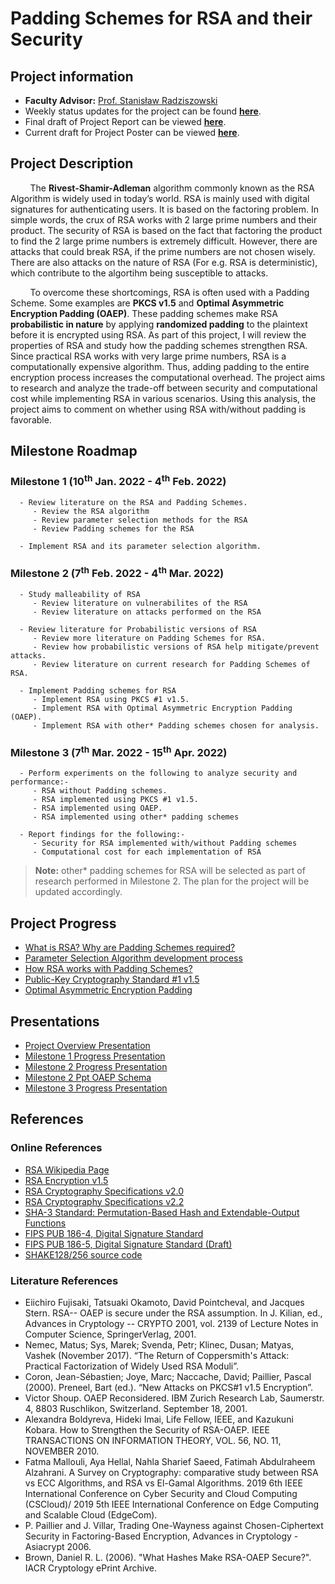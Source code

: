 # Padding Schemes for RSA and their Security

## Project information
   - **Faculty Advisor:** [Prof. Stanisław Radziszowski](https://www.cs.rit.edu/~spr/)
   - Weekly status updates for the project can be found [**here**](weeklyStatus.md).
   - Final draft of Project Report can be viewed [**here**](ppaper.pdf).
   - Current draft for Project Poster can be viewed [**here**](Poster_pdf.pdf).

## Project Description
&nbsp;&nbsp;&nbsp;&nbsp;&nbsp;&nbsp;&nbsp;&nbsp;The **Rivest-Shamir-Adleman** algorithm commonly known as the RSA Algorithm is widely used in today’s world. RSA is mainly used with digital signatures for authenticating users. It is based on the factoring problem. In simple words, the crux of RSA works with 2 large prime numbers and their product. The security of RSA is based on the fact that factoring the product to find the 2 large prime numbers is extremely difficult. However, there are attacks that could break RSA, if the prime numbers are not chosen wisely. There are also attacks on the nature of RSA (For e.g. RSA is deterministic), which contribute to the algortihm being susceptible to attacks.
   
&nbsp;&nbsp;&nbsp;&nbsp;&nbsp;&nbsp;&nbsp;&nbsp;To overcome these shortcomings, RSA is often used with a Padding Scheme. Some examples are **PKCS v1.5** and **Optimal Asymmetric Encryption Padding (OAEP)**. These padding schemes make RSA **probabilistic in nature** by applying **randomized padding** to the plaintext before it is encrypted using RSA. As part of this project, I will review the properties of RSA and study how the padding schemes strengthen RSA. Since practical RSA works with very large prime numbers, RSA is a computationally expensive algorithm. Thus, adding padding to the entire encryption process increases the computational overhead. The project aims to research and analyze the trade-off between security and computational cost while implementing RSA in various scenarios. Using this analysis, the project aims to comment on whether using RSA with/without padding is favorable.


## Milestone Roadmap
### Milestone 1 (10<sup>th</sup> Jan. 2022 - 4<sup>th</sup> Feb. 2022)
      - Review literature on the RSA and Padding Schemes.
         - Review the RSA algorithm
         - Review parameter selection methods for the RSA
         - Review Padding schemes for the RSA

      - Implement RSA and its parameter selection algorithm.

### Milestone 2 (7<sup>th</sup> Feb. 2022 - 4<sup>th</sup> Mar. 2022)
      - Study malleability of RSA
         - Review literature on vulnerabilites of the RSA
         - Review literature on attacks performed on the RSA

      - Review literature for Probabilistic versions of RSA
         - Review more literature on Padding Schemes for RSA.
         - Review how probabilistic versions of RSA help mitigate/prevent attacks.
         - Review literature on current research for Padding Schemes of RSA.

      - Implement Padding schemes for RSA
         - Implement RSA using PKCS #1 v1.5.
         - Implement RSA with Optimal Asymmetric Encryption Padding (OAEP).
         - Implement RSA with other* Padding schemes chosen for analysis.

### Milestone 3 (7<sup>th</sup> Mar. 2022 - 15<sup>th</sup> Apr. 2022)
      - Perform experiments on the following to analyze security and performance:-
         - RSA without Padding schemes.
         - RSA implemented using PKCS #1 v1.5.
         - RSA implemented using OAEP.
         - RSA implemented using other* padding schemes

      - Report findings for the following:-
         - Security for RSA implemented with/without Padding schemes
         - Computational cost for each implementation of RSA

> **Note:** other* padding schemes for RSA will be selected as part of research performed in Milestone 2. The plan for the project will be updated accordingly.

## Project Progress
   - [What is RSA? Why are Padding Schemes required?](rsa_info.md)
   - [Parameter Selection Algorithm development process](prm_slct_info.md)
   - [How RSA works with Padding Schemes?](ps.md)
   - [Public-Key Cryptography Standard #1 v1.5](pkcs.md)
   - [Optimal Asymmetric Encryption Padding](oaep.md)

## Presentations
   - [Project Overview Presentation](pop.pdf)
   - [Milestone 1 Progress Presentation](ppt_021022.pdf)
   - [Milestone 2 Progress Presentation](ppt_031522.pdf)
   - [Milestone 2 Ppt OAEP Schema](OAEP_Schema.png)
   - [Milestone 3 Progress Presentation](ppt_033122.pdf)

## References
### Online References
   - [RSA Wikipedia Page](https://en.wikipedia.org/wiki/RSA_(cryptosystem))
   - [RSA Encryption v1.5](https://datatracker.ietf.org/doc/html/rfc2313)
   - [RSA Cryptography Specifications v2.0](https://datatracker.ietf.org/doc/html/rfc2437)
   - [RSA Cryptography Specifications v2.2](https://datatracker.ietf.org/doc/html/rfc8017)
   - [SHA-3 Standard: Permutation-Based Hash and Extendable-Output Functions](https://nvlpubs.nist.gov/nistpubs/FIPS/NIST.FIPS.202.pdf)
   - [FIPS PUB 186-4, Digital Signature Standard](https://nvlpubs.nist.gov/nistpubs/FIPS/NIST.FIPS.186-4.pdf)
   - [FIPS PUB 186-5, Digital Signature Standard (Draft)](https://nvlpubs.nist.gov/nistpubs/FIPS/NIST.FIPS.186-5-draft.pdf)
   - [SHAKE128/256 source code](https://github.com/aelstad/keccakj/releases/tag/1.1.0)

### Literature References
   - Eiichiro Fujisaki, Tatsuaki Okamoto, David Pointcheval, and Jacques Stern. RSA-- OAEP is secure under the RSA assumption. In J. Kilian, ed., Advances in Cryptology -- CRYPTO 2001, vol. 2139 of Lecture Notes in Computer Science, SpringerVerlag, 2001.
   - Nemec, Matus; Sys, Marek; Svenda, Petr; Klinec, Dusan; Matyas, Vashek (November 2017). “The Return of Coppersmith's Attack: Practical Factorization of Widely Used RSA Moduli”.
   - Coron, Jean-Sébastien; Joye, Marc; Naccache, David; Paillier, Pascal (2000). Preneel, Bart (ed.). “New Attacks on PKCS#1 v1.5 Encryption”.
   - Victor Shoup. OAEP Reconsidered. IBM Zurich Research Lab, Saumerstr. 4, 8803 Ruschlikon, Switzerland. September 18, 2001.
   - Alexandra Boldyreva, Hideki Imai, Life Fellow, IEEE, and Kazukuni Kobara. How to Strengthen the Security of RSA-OAEP. IEEE TRANSACTIONS ON INFORMATION THEORY, VOL. 56, NO. 11, NOVEMBER 2010.
   - Fatma Mallouli, Aya Hellal, Nahla Sharief Saeed, Fatimah Abdulraheem Alzahrani. A Survey on Cryptography: comparative study between RSA vs ECC Algorithms, and RSA vs El-Gamal Algorithms. 2019 6th IEEE International Conference on Cyber Security and Cloud Computing (CSCloud)/ 2019 5th IEEE International Conference on Edge Computing and Scalable Cloud (EdgeCom).
   - P. Paillier and J. Villar, Trading One-Wayness against Chosen-Ciphertext Security in Factoring-Based Encryption, Advances in Cryptology - Asiacrypt 2006.
   - Brown, Daniel R. L. (2006). "What Hashes Make RSA-OAEP Secure?". IACR Cryptology ePrint Archive.



